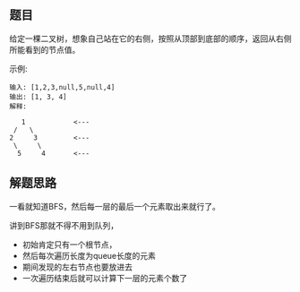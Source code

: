 
## 题目

给定一棵二叉树，想象自己站在它的右侧，按照从顶部到底部的顺序，返回从右侧所能看到的节点值。

示例:

```text
输入: [1,2,3,null,5,null,4]
输出: [1, 3, 4]
解释:

   1            <---
 /   \
2     3         <---
 \     \
  5     4       <---
```

## 解题思路

一看就知道BFS，然后每一层的最后一个元素取出来就行了。

讲到BFS那就不得不用到队列，
* 初始肯定只有一个根节点，
* 然后每次遍历长度为queue长度的元素
* 期间发现的左右节点也要放进去
* 一次遍历结束后就可以计算下一层的元素个数了